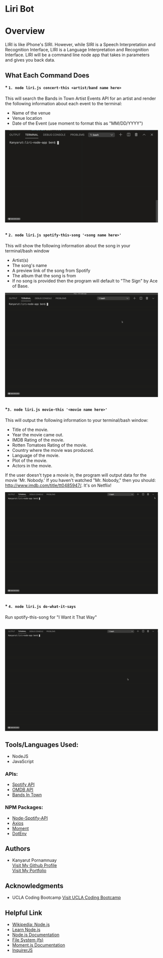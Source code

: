 # Liri Bot

# Overview
LIRI is like iPhone's SIRI. However, while SIRI is a Speech Interpretation and Recognition Interface, LIRI is a Language Interpretation and Recognition Interface. LIRI will be a command line node app that takes in parameters and gives you back data.

## What Each Command Does

#### * `1. node liri.js concert-this <artist/band name here>` 

This will search the Bands in Town Artist Events API for an artist and render the following information about each event to the terminal:

- Name of the venue
- Venue location
- Date of the Event (use moment to format this as "MM/DD/YYYY")

![alt-concert-this](https://github.com/benbaba2525/liri-node-app/blob/master/demoGif/2020-06-11%2020.41.46.gif)

##

#### * `2. node liri.js spotify-this-song '<song name here>'`

This will show the following information about the song in your terminal/bash window

- Artist(s)
- The song's name
- A preview link of the song from Spotify
- The album that the song is from
- If no song is provided then the program will default to "The Sign" by Ace of Base.

![alt-spotify-this-song](https://github.com/benbaba2525/liri-node-app/blob/master/demoGif/spotify.gif)



##

#### *`3. node liri.js movie-this '<movie name here>'`

This will output the following information to your terminal/bash window:
  - Title of the movie.
  - Year the movie came out.
  - IMDB Rating of the movie.
  - Rotten Tomatoes Rating of the movie.
  - Country where the movie was produced.
  - Language of the movie.
  - Plot of the movie.
  - Actors in the movie.
  
If the user doesn't type a movie in, the program will output data for the movie 'Mr. Nobody.'
If you haven't watched "Mr. Nobody," then you should: http://www.imdb.com/title/tt0485947/.
It's on Netflix!



![alt-movie-this](https://github.com/benbaba2525/liri-node-app/blob/master/demoGif/movie.gif)

##

#### * `4. node liri.js do-what-it-says`

Run spotify-this-song for "I Want it That Way"
<br><br>

![alt-movie-this](https://github.com/benbaba2525/liri-node-app/blob/master/demoGif/dowhatitsay.gif)


## Tools/Languages Used:
 - NodeJS
 - JavaScript
 
### APIs:
- <a href="https://developer.spotify.com/">Spotify API</a>
- <a href="http://www.omdbapi.com">OMDB API</a>
- <a href="http://www.artists.bandsintown.com/bandsintown-api">Bands In Town</a>

### NPM Packages:
- <a href="https://www.npmjs.com/package/node-spotify-api">Node-Spotify-API</a>
- <a href="https://www.npmjs.com/package/axios">Axios</a>
- <a href="https://www.npmjs.com/package/moment">Moment</a>
- <a href="https://www.npmjs.com/package/dotenv">DotEnv</a>
  
## Authors
  - Kanyarut Pornamnuay
  <br><a target="_blank" rel="nofollow" href="https://github.com/benbaba2525">Visit My Github Profile</a>
  <br><a target="_blank" rel="nofollow" href="https://www.kanyarut.me/">Visit My Portfolio</a>


## Acknowledgments
  - UCLA Coding Bootcamp   <a target="_blank" rel="nofollow" href="https://bootcamp.uclaextension.edu/coding/">Visit UCLA Coding Bootcamp</a>

## Helpful Link

  - <a target="_blank" rel="nofollow" href="https://en.wikipedia.org/wiki/Node.js">Wikipedia: Node.js</a>
  - <a target="_blank" rel="nofollow" href="https://nodejs.dev/learn">Learn Node.js</a>
  - <a target="_blank" rel="nofollow" href="https://nodejs.org/api/documentation.html">Node.js Documentation</a>
  - <a target="_blank" rel="nofollow" href="https://node.readthedocs.io/en/latest/api/fs/">File System (fs)</a>
  - <a target="_blank" rel="nofollow" href="https://momentjs.com/docs/">Moment.js Documentation</a>
  - <a target="_blank" rel="nofollow" href="https://www.npmjs.com/package/inquirer/v/0.2.3">InquirerJS</a>



















